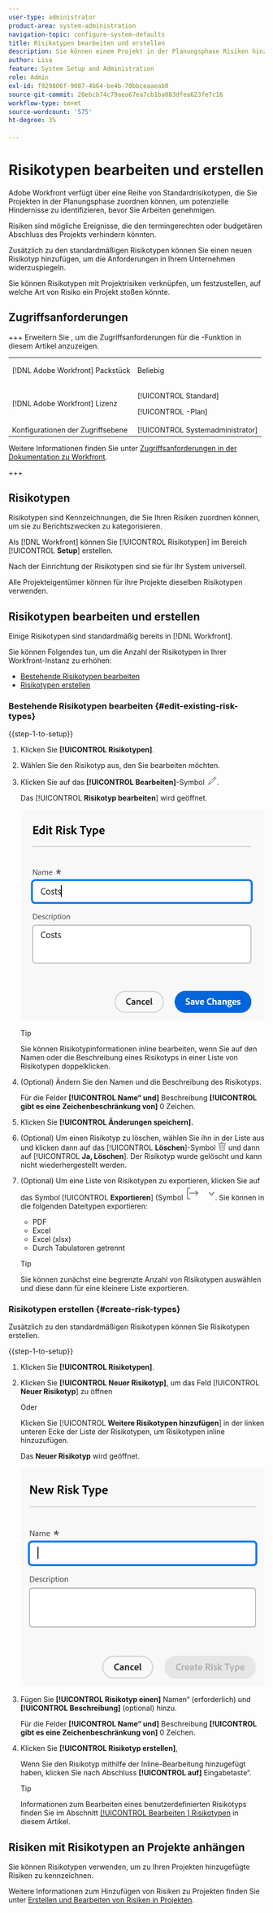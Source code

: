 ```yaml
---
user-type: administrator
product-area: system-administration
navigation-topic: configure-system-defaults
title: Risikotypen bearbeiten und erstellen
description: Sie können einem Projekt in der Planungsphase Risiken hinzufügen, um potenzielle Hindernisse vor der Genehmigung von Arbeiten zu identifizieren. Risiken sind mögliche Ereignisse, die den termingerechten oder budgetären Abschluss des Projekts verhindern könnten.
author: Lisa
feature: System Setup and Administration
role: Admin
exl-id: f929806f-9087-4b64-be4b-70bbceaaeab0
source-git-commit: 20ebcb74c79aea67ea7cb1ba083dfea623fe7c16
workflow-type: tm+mt
source-wordcount: '575'
ht-degree: 3%

---
```


# Risikotypen bearbeiten und erstellen

<!--Audited: 03/2025-->

<!--DON'T DELETE, DRAFT OR HIDE THIS ARTICLE. IT IS LINKED TO THE PRODUCT, THROUGH THE CONTEXT SENSITIVE HELP LINKS.-->

Adobe Workfront verfügt über eine Reihe von Standardrisikotypen, die Sie Projekten in der Planungsphase zuordnen können, um potenzielle Hindernisse zu identifizieren, bevor Sie Arbeiten genehmigen.

Risiken sind mögliche Ereignisse, die den termingerechten oder budgetären Abschluss des Projekts verhindern könnten.

Zusätzlich zu den standardmäßigen Risikotypen können Sie einen neuen Risikotyp hinzufügen, um die Anforderungen in Ihrem Unternehmen widerzuspiegeln.

Sie können Risikotypen mit Projektrisiken verknüpfen, um festzustellen, auf welche Art von Risiko ein Projekt stoßen könnte.

## Zugriffsanforderungen

+++ Erweitern Sie , um die Zugriffsanforderungen für die -Funktion in diesem Artikel anzuzeigen.

<table style="table-layout:auto"> 
 <col> 
 <col> 
 <tbody> 
  <tr> 
   <td>[!DNL Adobe Workfront] Packstück</td> 
   <td><p>Beliebig</p></td> 
  </tr> 
  <tr> 
   <td>[!DNL Adobe Workfront] Lizenz</td> 
   <td><p>[!UICONTROL Standard]</p>
       <p>[!UICONTROL -Plan]</p></td>
  </tr> 
  <tr> 
   <td>Konfigurationen der Zugriffsebene</td> 
   <td>[!UICONTROL Systemadministrator]</td> 
  </tr> 
 </tbody> 
</table>

Weitere Informationen finden Sie unter [Zugriffsanforderungen in der Dokumentation zu Workfront](/help/quicksilver/administration-and-setup/add-users/access-levels-and-object-permissions/access-level-requirements-in-documentation.md).

+++

## Risikotypen

Risikotypen sind Kennzeichnungen, die Sie Ihren Risiken zuordnen können, um sie zu Berichtszwecken zu kategorisieren.

Als [!DNL Workfront] können Sie [!UICONTROL Risikotypen] im Bereich [!UICONTROL **Setup**] erstellen.

Nach der Einrichtung der Risikotypen sind sie für Ihr System universell.

Alle Projekteigentümer können für ihre Projekte dieselben Risikotypen verwenden.

## Risikotypen bearbeiten und erstellen

Einige Risikotypen sind standardmäßig bereits in [!DNL Workfront].


Sie können Folgendes tun, um die Anzahl der Risikotypen in Ihrer Workfront-Instanz zu erhöhen:

* [Bestehende Risikotypen bearbeiten](#edit-existing-risk-types)
* [Risikotypen erstellen](#create-risk-types)

### Bestehende Risikotypen bearbeiten {#edit-existing-risk-types}

{{step-1-to-setup}}

1. Klicken Sie **[!UICONTROL Risikotypen]**.
1. Wählen Sie den Risikotyp aus, den Sie bearbeiten möchten.
1. Klicken Sie auf das **[!UICONTROL Bearbeiten]**-Symbol ![Bearbeiten](assets/edit-icon.png).

   Das [!UICONTROL **Risikotyp bearbeiten**] wird geöffnet.

   ![Feld „Risikotyp bearbeiten“](assets/edit-risk-type-box.png)

   >[!TIP]
   >
   >Sie können Risikotypinformationen inline bearbeiten, wenn Sie auf den Namen oder die Beschreibung eines Risikotyps in einer Liste von Risikotypen doppelklicken.

1. (Optional) Ändern Sie den Namen und die Beschreibung des Risikotyps.

   Für die Felder **[!UICONTROL Name“ und]** Beschreibung **[!UICONTROL gibt es eine Zeichenbeschränkung von]** 0 Zeichen.

1. Klicken Sie **[!UICONTROL Änderungen speichern].**

1. (Optional) Um einen Risikotyp zu löschen, wählen Sie ihn in der Liste aus und klicken dann auf das [!UICONTROL **Löschen**]-Symbol ![Löschen](assets/delete.png) und dann auf [!UICONTROL **Ja, Löschen**]. Der Risikotyp wurde gelöscht und kann nicht wiederhergestellt werden.

1. (Optional) Um eine Liste von Risikotypen zu exportieren, klicken Sie auf das Symbol [!UICONTROL **Exportieren**] (Symbol ![Exportieren](assets/export-icon.png). Sie können in die folgenden Dateitypen exportieren:

   * PDF
   * Excel
   * Excel (xlsx)
   * Durch Tabulatoren getrennt

   >[!TIP]
   >
   >   Sie können zunächst eine begrenzte Anzahl von Risikotypen auswählen und diese dann für eine kleinere Liste exportieren.

### Risikotypen erstellen {#create-risk-types}

Zusätzlich zu den standardmäßigen Risikotypen können Sie Risikotypen erstellen.

{{step-1-to-setup}}

1. Klicken Sie **[!UICONTROL Risikotypen]**.

1. Klicken Sie **[!UICONTROL Neuer Risikotyp]**, um das Feld [!UICONTROL **Neuer Risikotyp**] zu öffnen

   Oder

   Klicken Sie [!UICONTROL **Weitere Risikotypen hinzufügen**] in der linken unteren Ecke der Liste der Risikotypen, um Risikotypen inline hinzuzufügen.

   Das **Neuer Risikotyp** wird geöffnet.

   ![Feld „Neuer Risikotyp“](assets/new-risk-type-box.png)

1. Fügen Sie **[!UICONTROL Risikotyp einen]** Namen“ (erforderlich) und **[!UICONTROL Beschreibung]** (optional) hinzu.

   Für die Felder **[!UICONTROL Name“ und]** Beschreibung **[!UICONTROL gibt es eine Zeichenbeschränkung von]** 0 Zeichen.

1. Klicken Sie **[!UICONTROL Risikotyp erstellen]**,

   Wenn Sie den Risikotyp mithilfe der Inline-Bearbeitung hinzugefügt haben, klicken Sie nach Abschluss **[!UICONTROL auf]** Eingabetaste“.

   >[!TIP]
   >
   >Informationen zum Bearbeiten eines benutzerdefinierten Risikotyps finden Sie im Abschnitt [[!UICONTROL Bearbeiten &#x200B;] Risikotypen](#edit-existing-risk-types) in diesem Artikel.

## Risiken mit Risikotypen an Projekte anhängen

Sie können Risikotypen verwenden, um zu Ihren Projekten hinzugefügte Risiken zu kennzeichnen.

Weitere Informationen zum Hinzufügen von Risiken zu Projekten finden Sie unter [Erstellen und Bearbeiten von Risiken in Projekten](../../../manage-work/projects/define-a-business-case/create-edit-risks-on-projects.md).
